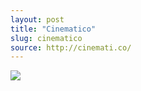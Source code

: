 ```yaml
---
layout: post
title: "Cinematico"
slug: cinematico
source: http://cinemati.co/
---
```


<img src="/beautiful-open/screenshots/cinematico.png">
